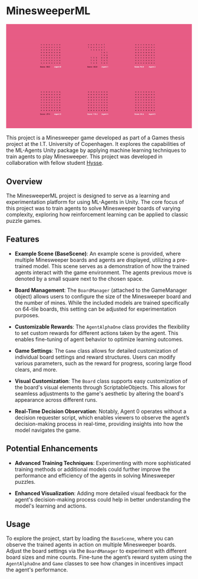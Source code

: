 # MinesweeperML

![Minesweeper Example Scene](./READMEAssets/MinesweeperMLDemonstration_IncludedModel.gif)

This project is a Minesweeper game developed as part of a Games thesis project at the I.T. University of Copenhagen. It explores the capabilities of the ML-Agents Unity package by applying machine learning techniques to train agents to play Minesweeper. This project was developed in collaboration with fellow student [Hysse](https://github.com/Hysse).

## Overview

The MinesweeperML project is designed to serve as a learning and experimentation platform for using ML-Agents in Unity. The core focus of this project was to train agents to solve Minesweeper boards of varying complexity, exploring how reinforcement learning can be applied to classic puzzle games.

## Features

- **Example Scene (BaseScene)**: An example scene is provided, where multiple Minesweeper boards and agents are displayed, utilizing a pre-trained model. This scene serves as a demonstration of how the trained agents interact with the game environment. The agents previous move is denoted by a small square next to the chosen space.
  
- **Board Management**: The `BoardManager` (attached to the GameManager object) allows users to configure the size of the Minesweeper board and the number of mines. While the included models are trained specifically on 64-tile boards, this setting can be adjusted for experimentation purposes.

- **Customizable Rewards**: The `AgentAlphaOne` class provides the flexibility to set custom rewards for different actions taken by the agent. This enables fine-tuning of agent behavior to optimize learning outcomes.

- **Game Settings**: The `Game` class allows for detailed customization of individual board settings and reward structures. Users can modify various parameters, such as the reward for progress, scoring large flood clears, and more.

- **Visual Customization**: The `Board` class supports easy customization of the board's visual elements through ScriptableObjects. This allows for seamless adjustments to the game's aesthetic by altering the board's appearance across different runs.

- **Real-Time Decision Observation**: Notably, Agent 0 operates without a decision requester script, which enables viewers to observe the agent’s decision-making process in real-time, providing insights into how the model navigates the game.

## Potential Enhancements

- **Advanced Training Techniques**: Experimenting with more sophisticated training methods or additional models could further improve the performance and efficiency of the agents in solving Minesweeper puzzles.

- **Enhanced Visualization**: Adding more detailed visual feedback for the agent's decision-making process could help in better understanding the model's learning and actions.

## Usage

To explore the project, start by loading the `BaseScene`, where you can observe the trained agents in action on multiple Minesweeper boards. Adjust the board settings via the `BoardManager` to experiment with different board sizes and mine counts. Fine-tune the agent’s reward system using the `AgentAlphaOne` and `Game` classes to see how changes in incentives impact the agent's performance.